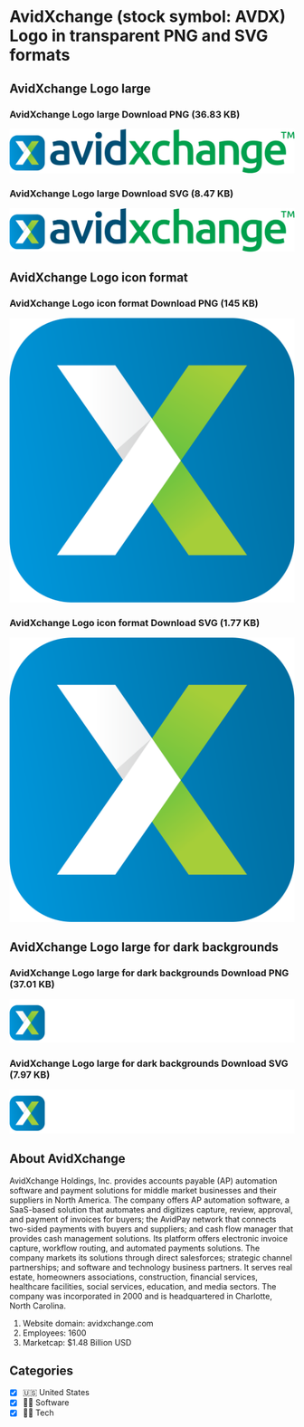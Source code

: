 # AvidXchange (stock symbol: AVDX) Logo in transparent PNG and SVG formats

## AvidXchange Logo large

### AvidXchange Logo large Download PNG (36.83 KB)

![AvidXchange Logo large Download PNG (36.83 KB)](/img/orig/AVDX_BIG-138599a2.png)

### AvidXchange Logo large Download SVG (8.47 KB)

![AvidXchange Logo large Download SVG (8.47 KB)](/img/orig/AVDX_BIG-3bef46cb.svg)

## AvidXchange Logo icon format

### AvidXchange Logo icon format Download PNG (145 KB)

![AvidXchange Logo icon format Download PNG (145 KB)](/img/orig/AVDX-ef3e4c06.png)

### AvidXchange Logo icon format Download SVG (1.77 KB)

![AvidXchange Logo icon format Download SVG (1.77 KB)](/img/orig/AVDX-5a6e0337.svg)

## AvidXchange Logo large for dark backgrounds

### AvidXchange Logo large for dark backgrounds Download PNG (37.01 KB)

![AvidXchange Logo large for dark backgrounds Download PNG (37.01 KB)](/img/orig/AVDX_BIG.D-20011774.png)

### AvidXchange Logo large for dark backgrounds Download SVG (7.97 KB)

![AvidXchange Logo large for dark backgrounds Download SVG (7.97 KB)](/img/orig/AVDX_BIG.D-491752fd.svg)

## About AvidXchange

AvidXchange Holdings, Inc. provides accounts payable (AP) automation software and payment solutions for middle market businesses and their suppliers in North America. The company offers AP automation software, a SaaS-based solution that automates and digitizes capture, review, approval, and payment of invoices for buyers; the AvidPay network that connects two-sided payments with buyers and suppliers; and cash flow manager that provides cash management solutions. Its platform offers electronic invoice capture, workflow routing, and automated payments solutions. The company markets its solutions through direct salesforces; strategic channel partnerships; and software and technology business partners. It serves real estate, homeowners associations, construction, financial services, healthcare facilities, social services, education, and media sectors. The company was incorporated in 2000 and is headquartered in Charlotte, North Carolina.

1. Website domain: avidxchange.com
2. Employees: 1600
3. Marketcap: $1.48 Billion USD


## Categories
- [x] 🇺🇸 United States
- [x] 👨‍💻 Software
- [x] 👩‍💻 Tech
